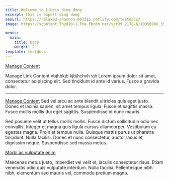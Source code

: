 ```yaml
---
title: Welcome to Libris ding dong
excerpt: this is expert ding dong
seourl: https://relaxed-shannon-06721b.netlify.com/testdocs/
image: https://scontent.fhyd10-1.fna.fbcdn.net/v/t39.2178-6/10956906_396737803821010_168799778_n.png?_nc_cat=107&_nc_sid=5ca315&_nc_ohc=PEnDF3-62I0AX8-ZC82&_nc_ht=scontent.fhyd10-1.fna&oh=19d4e17ff868cf838aff8393c815923f&oe=5E9693C0

menus:
  main:
    title: Docs
    weight: 2
template: testdocs
---
```

<a href="/docs/manage-content/">Manage Content</a>
<Link
      to="/docs/manage-content/"
      activeStyle={{ color: "red" }}
    >
      Manage Link Content
    </Link>
    vbjhbkjb kjbjhchvh vjh
Lorem ipsum dolor sit amet, consectetur adipiscing elit. Sed tincidunt id ante id varius. Fusce a gravida dolor.

***
<a href="/docs/manage-content/">Manage Content</a>
Sed vel arcu ac ante blandit ultricies quis eget justo. Donec et lacinia sapien, sit amet tempus ligula. Fusce et sagittis massa. Fusce mollis mollis dui eget sagittis. Suspendisse id nunc mauris.

Sed posuere velit ut tellus mollis mollis. Fusce dictum sollicitudin odio nec convallis. Integer et magna quis ligula cursus ullamcorper. Vestibulum eu egestas magna. Proin et tempus nulla. Quisque mattis purus ut pharetra tincidunt. Nulla facilisi. Donec et nunc consectetur, auctor lacus et, dignissim neque. Suspendisse sed massa metus.

[Morbi ac vulputate enim](https://stackbit.com)

Maecenas metus justo, imperdiet vel velit et, iaculis consectetur risus. Etiam venenatis odio quis vulputate interdum. Nulla facilisi. Pellentesque nibh nibh, elementum sed mauris vel, commodo pretium magna.
